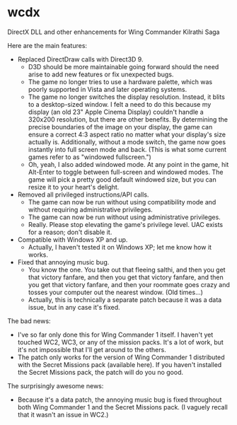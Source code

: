 wcdx
====

DirectX DLL and other enhancements for Wing Commander Kilrathi Saga

Here are the main features:

* Replaced DirectDraw calls with Direct3D 9.
    * D3D should be more maintainable going forward should the need arise to add new features or fix unexpected bugs.
    * The game no longer tries to use a hardware palette, which was poorly supported in Vista and later operating systems.
    * The game no longer switches the display resolution.  Instead, it blits to a desktop-sized window.  I felt a need to do this because my display (an old 23" Apple Cinema Display) couldn't handle a 320x200 resolution, but there are other benefits.  By determining the precise boundaries of the image on your display, the game can ensure a correct 4:3 aspect ratio no matter what your display's size actually is.  Additionally, without a mode switch, the game now goes instantly into full screen mode and back.  (This is what some current games refer to as "windowed fullscreen.")
    * Oh, yeah, I also added windowed mode.  At any point in the game, hit Alt-Enter to toggle between full-screen and windowed modes.  The game will pick a pretty good default windowed size, but you can resize it to your heart's delight.
* Removed all privileged instructions/API calls.
    * The game can now be run without using compatibility mode and without requiring administrative privileges.
    * The game can now be run without using administrative privileges.
    * Really.  Please stop elevating the game's privilege level.  UAC exists for a reason; don't disable it.
* Compatible with Windows XP and up.
    * Actually, I haven't tested it on Windows XP; let me know how it works.
* Fixed that annoying music bug.
    * You know the one.  You take out that fleeing salthi, and then you get that victory fanfare, and then you get that victory fanfare, and then you get that victory fanfare, and then your roommate goes crazy and tosses your computer out the nearest window.  (Old times...)
    * Actually, this is technically a separate patch because it was a data issue, but in any case it's fixed.

The bad news:

* I've so far only done this for Wing Commander 1 itself.  I haven't yet touched WC2, WC3, or any of the mission packs.  It's a lot of work, but it's not impossible that I'll get around to the others.
* The patch only works for the version of Wing Commander 1 distributed with the Secret Missions pack (available here).  If you haven't installed the Secret Missions pack, the patch will do you no good.

The surprisingly awesome news:

* Because it's a data patch, the annoying music bug is fixed throughout both Wing Commander 1 and the Secret Missions pack.  (I vaguely recall that it wasn't an issue in WC2.)
